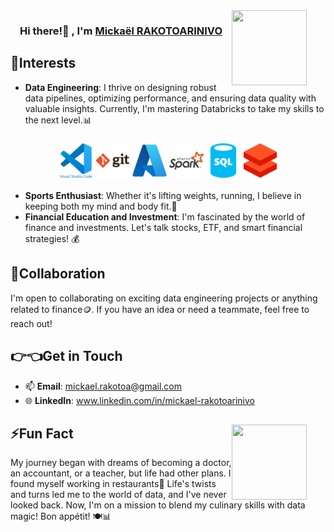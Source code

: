 <img src="https://github.com/DOX69/DOX69/assets/163923520/39712a7c-b9bc-49aa-9391-f70c7be1aa57" width="120" height="120" align="right" style="margin-right: 30px;"/>
<div class="markdown-heading" dir="auto">
  <h3 align="center" class="heading-element" dir="auto">
    Hi there!👋 , I'm <a href="https://github.com/DOX69"> Mickaël RAKOTOARINIVO 
  </h3></a></div>
    
## 👀Interests 
- **Data Engineering**: I thrive on designing robust data pipelines, optimizing performance, and ensuring data quality with valuable insights. Currently, I'm mastering Databricks to take my skills to the next level.📊 
<div class="markdown-heading" dir="auto"><h3 align="center" class="heading-element" dir="auto">
<thead>
</thead>
<tbody>
<tr>
<td><a target="_blank" rel="noopener noreferrer" href="https://github.com/devicons/devicon/blob/master/icons/vscode/vscode-original-wordmark.svg"><img src="https://github.com/devicons/devicon/raw/master/icons/vscode/vscode-original-wordmark.svg" title="vscode" alt="vscode" width="55" height="55" style="max-width: 100%;"></a></td>
<td><a target="_blank" rel="noopener noreferrer" href="https://github.com/devicons/devicon/blob/master/icons/git/git-original-wordmark.svg"><img src="https://github.com/devicons/devicon/raw/master/icons/git/git-original-wordmark.svg" title="git" alt="git" width="55" height="55" style="max-width: 100%;"></a></td>
<td><a target="_blank" rel="noopener noreferrer" href="https://github.com/devicons/devicon/blob/master/icons/azure/azure-original.svg"><img src="https://github.com/devicons/devicon/raw/master/icons/azure/azure-original.svg" title="pg" alt="pg" width="55" height="55" style="max-width: 100%;"></a></td>
<td><a target="_blank" rel="noopener noreferrer" href="https://github.com/devicons/devicon/blob/master/icons/apachespark/apachespark-original-wordmark.svg"><img src="https://github.com/devicons/devicon/raw/master/icons/apachespark/apachespark-original-wordmark.svg" title="Spark" alt="Spark" width="55" height="55" style="max-width: 100%;"></a></td>
<td><a target="_blank" rel="noopener noreferrer" href="https://github.com/DOX69/Databricks_for_data_engineer/blob/62cb87995265002231d4dda14092e2e76c7e4163/images/SQL.svg"><img src="https://github.com/DOX69/Databricks_for_data_engineer/blob/62cb87995265002231d4dda14092e2e76c7e4163/images/SQL.svg" title="SQL" alt="SQL" width="55" height="55" style="max-width: 100%;"></a></td>
<td><a target="_blank" rel="noopener noreferrer" href="https://github.com/DOX69/Databricks_for_data_engineer/blob/9bbd65be9604ac8f9da57d836831f5b63a8d8179/images/DBX.png"><img src="https://github.com/DOX69/Databricks_for_data_engineer/blob/9bbd65be9604ac8f9da57d836831f5b63a8d8179/images/DBX.png" title="Databricks" alt="Databricks" width="55" height="55" style="max-width: 100%;"></a></td>
</tr>
</tbody>
</div>


- **Sports Enthusiast**: Whether it's lifting weights, running, I believe in keeping both my mind and body fit.💪
- **Financial Education and Investment**: I'm fascinated by the world of finance and investments. Let's talk stocks, ETF, and smart financial strategies! 💰

## 🤝Collaboration
I'm open to collaborating on exciting data engineering projects or anything related to finance🪙. If you have an idea or need a teammate, feel free to reach out!

## 👉👈Get in Touch
- 📫 **Email**: mickael.rakotoa@gmail.com
- 🌐 **LinkedIn**: www.linkedin.com/in/mickael-rakotoarinivo

## ⚡Fun Fact <img src="https://github.com/DOX69/DOX69/assets/163923520/7c5db2b8-d507-4df9-a8ef-851ead1e5798" width="120" height="120" align="right" style="margin-right: 30px;"/> 

My journey began with dreams of becoming a doctor, an accountant, or a teacher, but life had other plans. I found myself working in restaurants🍳 Life's twists and turns led me to the world of data, and I've never looked back. Now, I'm on a mission to blend my culinary skills with data magic! Bon appétit! 🍽️📊 

